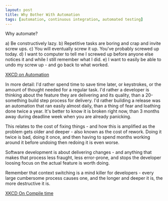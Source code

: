 ```yaml
---
layout: post
title: Why Bother With Automation
tags: [automation, continuous integration, automated testing]
---
```


Why automate?

a) Be constructively lazy.
b) Repetitive tasks are boring and crap and invite screw ups.
c) You will eventually screw it up. You've probably screwed up today.
d) I want to computer to tell me I screwed up before anyone else notices it and while I still remember what I did.
e) I want to easily be able to undo my screw up - and go back to what worked.

[XKCD on Automation](http://xkcd.com/1205/)

In more detail:
I'd rather spend time to save time later, or keystrokes, or the amount of thought needed for a regular task. I'd rather a developer is thinking about the feature they are delivering and its quality, than a 20-something build step process for delivery.
I'd rather building a release was an automation that ran easily almost daily, than a thing of fear and loathing done twice a year.
It's better to know it is broken right now, than 3 months away during deadline week when you are already panicking.

This relates to the cost of fixing things - and how this is amplified as the problem gets older and deeper - also known as the cost of rework. Doing it twice is bad, doing it once, and then having to spend months working around it before undoing then redoing it is even worse.

Software development is about delivering changes - and anything that makes that process less fraught, less error-prone, and stops the developer loosing focus on the actual feature is worth doing. 

Remember that context switching is a mind killer for developers - every large cumbersome process causes one, and the longer and deeper it is, the more destructive it is.

[XKCD On Compile time](http://xkcd.com/303)

